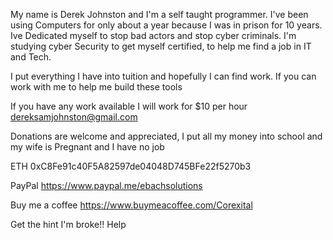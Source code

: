 My name is Derek Johnston and I'm a self taught programmer. I've been using 
Computers for only about a year because I was in prison for 10 years. Ive 
Dedicated myself to stop bad actors and stop cyber criminals. I'm studying cyber
Security to get myself certified, to help me find a job in IT and Tech.

I put everything I have into tuition and hopefully I can find work.
If you can work with me to help me build these tools

If you have any work available I will work for $10 per hour
dereksamjohnston@gmail.com


Donations are welcome and appreciated, I put all my money into school and my wife is 
Pregnant and I have no job

ETH 0xC8Fe91c40F5A82597de04048D745BFe22f5270b3

PayPal
https://www.paypal.me/ebachsolutions

Buy me a coffee
https://www.buymeacoffee.com/Corexital

Get the hint I'm broke!! Help
